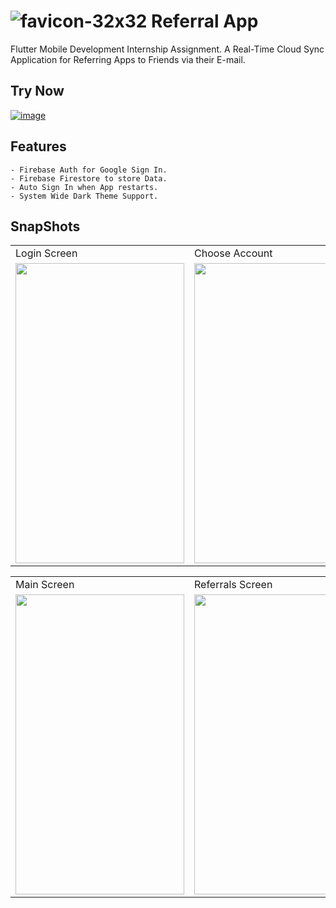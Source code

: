 
# ![favicon-32x32](https://user-images.githubusercontent.com/68506823/127750861-5ddb9a04-4b26-48f5-8691-59b620dd55be.png)  Referral App
Flutter Mobile Development Internship Assignment. A Real-Time Cloud Sync Application for Referring Apps to Friends via their E-mail.

## Try Now
<a href="https://github.com/utgupta27/referral_app/releases/download/0.1/Referral_App_v0.1.apk" target="_blank">![image](https://img.shields.io/badge/Android-3DDC84?style=for-the-badge&logo=android&logoColor=white)</a> 

## Features
    - Firebase Auth for Google Sign In.
    - Firebase Firestore to store Data.
    - Auto Sign In when App restarts.
    - System Wide Dark Theme Support.
    

## SnapShots
 <table>
  <tr>
    <td>Login Screen</td>
     <td>Choose Account</td>
  </tr>
  <tr>
    <td><img src="https://user-images.githubusercontent.com/68506823/127751537-08b3becb-f64a-4c79-9308-34d2e9e6ca7d.jpg" width=270 height=480></td>
    <td><img src="https://user-images.githubusercontent.com/68506823/127751542-954104ac-5211-4224-a9ee-00624c9cd55f.jpg" width=270 height=480></td>
  </tr>
 </table>


<table>
  <tr>
    <td>Main Screen</td>
     <td>Referrals Screen</td>
    <td>App Drawer</td>
  </tr>
  <tr>
    <td><img src="https://user-images.githubusercontent.com/68506823/127751016-de57c28b-8fc7-4916-9de0-95cbaf346648.jpg" width=270 height=480></td>
    <td><img src="https://user-images.githubusercontent.com/68506823/127751022-36335d17-052f-4694-a08f-97b2e8466cec.jpg" width=270 height=480></td>
    <td><img src="https://user-images.githubusercontent.com/68506823/127751025-4c1ca27e-5049-42af-b913-6e8016125829.jpg" width=270 height=480></td>
  </tr>
 </table>
 

 
